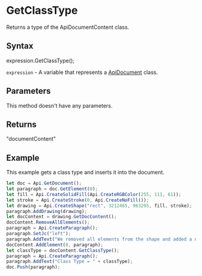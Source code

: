 # GetClassType

Returns a type of the ApiDocumentContent class.

## Syntax

expression.GetClassType();

`expression` - A variable that represents a [ApiDocument](../ApiDocument.md) class.

## Parameters

This method doesn't have any parameters.

## Returns

"documentContent"

## Example

This example gets a class type and inserts it into the document.

```javascript
let doc = Api.GetDocument();
let paragraph = doc.GetElement(0);
let fill = Api.CreateSolidFill(Api.CreateRGBColor(255, 111, 61));
let stroke = Api.CreateStroke(0, Api.CreateNoFill());
let drawing = Api.CreateShape("rect", 3212465, 963295, fill, stroke);
paragraph.AddDrawing(drawing);
let docContent = drawing.GetDocContent();
docContent.RemoveAllElements();
paragraph = Api.CreateParagraph();
paragraph.SetJc("left");
paragraph.AddText("We removed all elements from the shape and added a new paragraph inside it.");
docContent.AddElement(0, paragraph);
let classType = docContent.GetClassType();
paragraph = Api.CreateParagraph();
paragraph.AddText("Class Type = " + classType);
doc.Push(paragraph);
```
